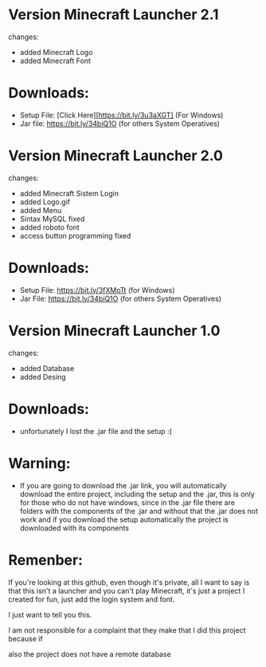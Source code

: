 # Version Minecraft Launcher 2.1
changes:
- added Minecraft Logo
- added Minecraft Font

# Downloads:

- Setup File: [Click Here][https://bit.ly/3u3aXGT] (For Windows)
- Jar file: https://bit.ly/34biQ1O (for others System Operatives)

# Version Minecraft Launcher 2.0
changes:
- added Minecraft Sistem Login
- added Logo.gif
- added Menu
- Sintax MySQL fixed
- added roboto font
- access button programming fixed

# Downloads:

- Setup File: https://bit.ly/3fXMoTt (for Windows)
- Jar File: https://bit.ly/34biQ1O (for others System Operatives)

# Version Minecraft Launcher 1.0
changes:
- added Database
- added Desing

# Downloads:

- unfortunately I lost the .jar file and the setup :(

# Warning:

- If you are going to download the .jar link, you will automatically download the entire project, including the setup and the .jar, this is only for those who do not have windows, since in the .jar file there are folders with the components of the .jar and without that the .jar does not work and if you download the setup automatically the project is downloaded with its components

# Remenber:
If you're looking at this github, even though it's private,
all I want to say is that this isn't a launcher and you can't play Minecraft, 
it's just a project I created for fun, just add the login system and font.

I just want to tell you this.

I am not responsible for a complaint that they make that I did this project because if

also the project does not have a remote database
